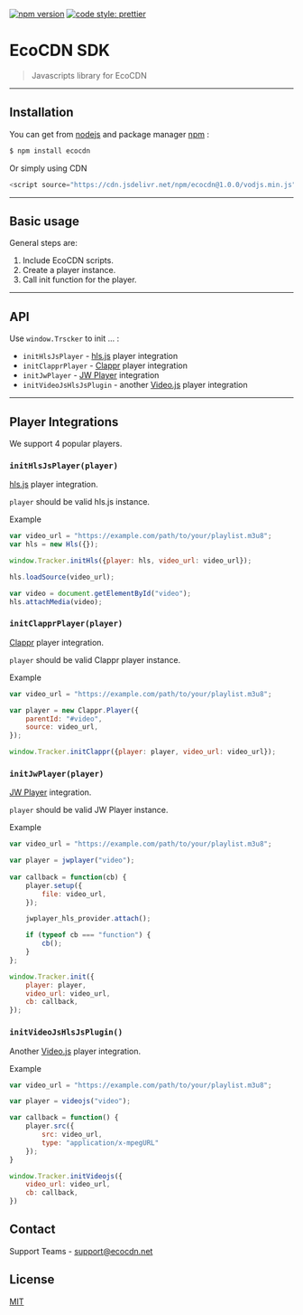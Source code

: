 [![npm version](https://badge.fury.io/js/angular2-expandable-list.svg)](https://badge.fury.io/js/angular2-expandable-list)
[![code style: prettier](https://img.shields.io/badge/code_style-prettier-ff69b4.svg?style=flat-square)](https://github.com/prettier/prettier)
# EcoCDN SDK

> Javascripts library for EcoCDN

---
## Installation

You can get from [nodejs](https://nodejs.org/en/) and package manager [npm](https://www.npmjs.com/get-npm) :


```sh
$ npm install ecocdn
```

Or simply using CDN
```javascript
<script source="https://cdn.jsdelivr.net/npm/ecocdn@1.0.0/vodjs.min.js"></script>
```

---

## Basic usage

General steps are:

1. Include EcoCDN scripts.
2. Create a player instance.
3. Call init function for the player.

---
## API

Use `window.Trscker` to init ... :
- `initHlsJsPlayer` - [hls.js](https://github.com/video-dev/hls.js) player integration
- `initClapprPlayer` - [Clappr](https://github.com/clappr/clappr) player integration
- `initJwPlayer` - [JW Player](https://www.jwplayer.com) integration
- `initVideoJsHlsJsPlugin` - another [Video.js](https://videojs.com) player integration

---

## Player Integrations

We support 4 popular players.

### `initHlsJsPlayer(player)`

[hls.js](https://github.com/video-dev/hls.js) player integration.

`player` should be valid hls.js instance.

Example
```javascript
var video_url = "https://example.com/path/to/your/playlist.m3u8";
var hls = new Hls({});

window.Tracker.initHls({player: hls, video_url: video_url});

hls.loadSource(video_url);

var video = document.getElementById("video");
hls.attachMedia(video);
```

### `initClapprPlayer(player)`

[Clappr](https://github.com/clappr/clappr) player integration.

`player` should be valid Clappr player instance.

Example
```javascript
var video_url = "https://example.com/path/to/your/playlist.m3u8";

var player = new Clappr.Player({
    parentId: "#video",
    source: video_url,
});

window.Tracker.initClappr({player: player, video_url: video_url});
```


### `initJwPlayer(player)`

[JW Player](https://www.jwplayer.com) integration.

`player` should be valid JW Player instance.

Example
```javascript
var video_url = "https://example.com/path/to/your/playlist.m3u8";

var player = jwplayer("video");
            
var callback = function(cb) {
    player.setup({
        file: video_url,
    });

    jwplayer_hls_provider.attach();

    if (typeof cb === "function") {
        cb();
    }
};

window.Tracker.init({
    player: player,
    video_url: video_url,
    cb: callback,
});
```

### `initVideoJsHlsJsPlugin()`

Another [Video.js](https://videojs.com) player integration.

Example
```javascript
var video_url = "https://example.com/path/to/your/playlist.m3u8";

var player = videojs("video");

var callback = function() {
    player.src({
        src: video_url,
        type: "application/x-mpegURL"
    });
}

window.Tracker.initVideojs({
    video_url: video_url,
    cb: callback,
})
```
## Contact
Support Teams - [support@ecocdn.net](support@ecocdn.net)

## License
[MIT](https://choosealicense.com/licenses/mit/)
